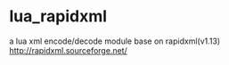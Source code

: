 # lua_rapidxml
a lua xml encode/decode module base on rapidxml(v1.13)
http://rapidxml.sourceforge.net/
